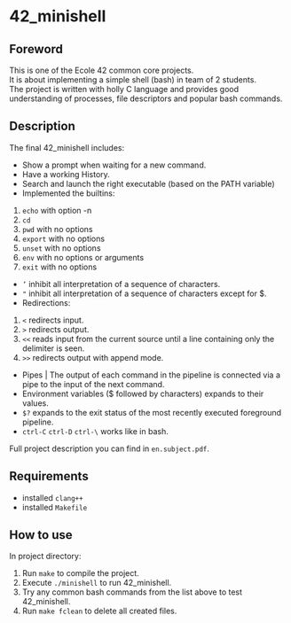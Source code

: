 # 42_minishell
## Foreword
This is one of the Ecole 42 common core projects.\
It is about implementing a simple shell (bash) in team of 2 students.\
The project is written with holly C language and provides good understanding of processes, file descriptors and popular bash commands.

## Description
The final 42_minishell includes:
- Show a prompt when waiting for a new command.
- Have a working History.
- Search and launch the right executable (based on the PATH variable)
- Implemented the builtins:
1. `echo` with option -n
2. `cd`
3. `pwd` with no options
4. `export` with no options
5. `unset` with no options
6. `env` with no options or arguments
7. `exit` with no options
- `’` inhibit all interpretation of a sequence of characters.
- `"` inhibit all interpretation of a sequence of characters except for $.
- Redirections:
1. `<` redirects input.
2. `>` redirects output.
3. `<<` reads input from the current source until a line containing only the delimiter is seen.
4. `>>` redirects output with append mode.
- Pipes | The output of each command in the pipeline is connected via a pipe to the input of the next command.
- Environment variables ($ followed by characters) expands to their values.
- `$?` expands to the exit status of the most recently executed foreground pipeline.
- `ctrl-C` `ctrl-D` `ctrl-\` works like in bash.

Full project description you can find in `en.subject.pdf`.

## Requirements
- installed `clang++`
- installed `Makefile`

## How to use
In project directory:
1. Run `make` to compile the project.
2. Execute `./minishell` to run 42_minishell.
3. Try any common bash commands from the list above to test 42_minishell.
4. Run `make fclean` to delete all created files.
